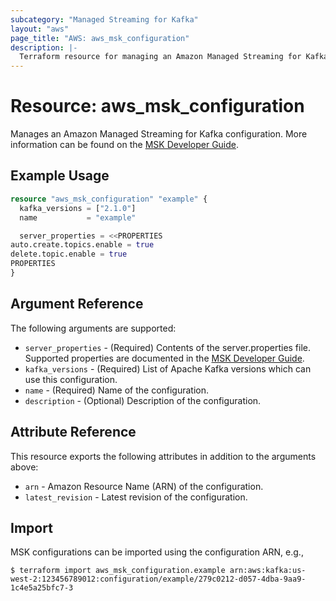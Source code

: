```yaml
---
subcategory: "Managed Streaming for Kafka"
layout: "aws"
page_title: "AWS: aws_msk_configuration"
description: |-
  Terraform resource for managing an Amazon Managed Streaming for Kafka configuration
---
```


# Resource: aws_msk_configuration

Manages an Amazon Managed Streaming for Kafka configuration. More information can be found on the [MSK Developer Guide](https://docs.aws.amazon.com/msk/latest/developerguide/msk-configuration.html).

## Example Usage

```terraform
resource "aws_msk_configuration" "example" {
  kafka_versions = ["2.1.0"]
  name           = "example"

  server_properties = <<PROPERTIES
auto.create.topics.enable = true
delete.topic.enable = true
PROPERTIES
}
```

## Argument Reference

The following arguments are supported:

* `server_properties` - (Required) Contents of the server.properties file. Supported properties are documented in the [MSK Developer Guide](https://docs.aws.amazon.com/msk/latest/developerguide/msk-configuration-properties.html).
* `kafka_versions` - (Required) List of Apache Kafka versions which can use this configuration.
* `name` - (Required) Name of the configuration.
* `description` - (Optional) Description of the configuration.

## Attribute Reference

This resource exports the following attributes in addition to the arguments above:

* `arn` - Amazon Resource Name (ARN) of the configuration.
* `latest_revision` - Latest revision of the configuration.

## Import

MSK configurations can be imported using the configuration ARN, e.g.,

```
$ terraform import aws_msk_configuration.example arn:aws:kafka:us-west-2:123456789012:configuration/example/279c0212-d057-4dba-9aa9-1c4e5a25bfc7-3
```
